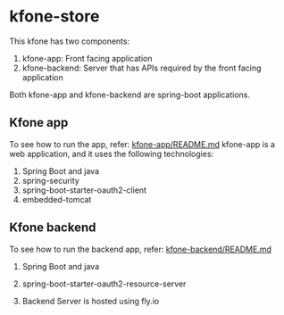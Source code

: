 # kfone-store

This kfone has two components:
1. kfone-app: Front facing application
2. kfone-backend: Server that has APIs required by the front facing application

Both kfone-app and kfone-backend are spring-boot applications.

## Kfone app
To see how to run the app, refer: [kfone-app/README.md](kfone-app/README.md)
kfone-app is a web application, and it uses the following technologies:
1. Spring Boot and java
2. spring-security
3. spring-boot-starter-oauth2-client
4. embedded-tomcat

## Kfone backend
To see how to run the backend app, refer: [kfone-backend/README.md](kfone-backend/README.md)
1. Spring Boot and java
2. spring-boot-starter-oauth2-resource-server

3. Backend Server is hosted using fly.io